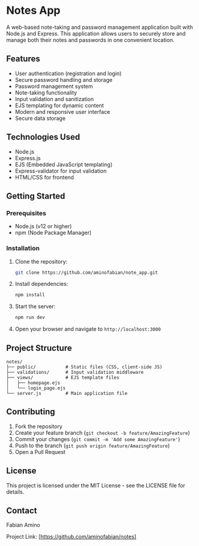 # Notes App

A web-based note-taking and password management application built with Node.js and Express. This application allows users to securely store and manage both their notes and passwords in one convenient location.

## Features

- User authentication (registration and login)
- Secure password handling and storage
- Password management system
- Note-taking functionality
- Input validation and sanitization
- EJS templating for dynamic content
- Modern and responsive user interface
- Secure data storage

## Technologies Used

- Node.js
- Express.js
- EJS (Embedded JavaScript templating)
- Express-validator for input validation
- HTML/CSS for frontend

## Getting Started

### Prerequisites

- Node.js (v12 or higher)
- npm (Node Package Manager)

### Installation

1. Clone the repository:
   ```bash
   git clone https://github.com/aminofabian/note_app.git
   ```

2. Install dependencies:
   ```bash
   npm install
   ```

3. Start the server:
   ```bash
   npm run dev
   ```

4. Open your browser and navigate to `http://localhost:3000`

## Project Structure

```
notes/
├── public/           # Static files (CSS, client-side JS)
├── validations/      # Input validation middleware
├── views/            # EJS template files
│   ├── homepage.ejs
│   └── login_page.ejs
└── server.js         # Main application file
```

## Contributing

1. Fork the repository
2. Create your feature branch (`git checkout -b feature/AmazingFeature`)
3. Commit your changes (`git commit -m 'Add some AmazingFeature'`)
4. Push to the branch (`git push origin feature/AmazingFeature`)
5. Open a Pull Request

## License

This project is licensed under the MIT License - see the LICENSE file for details.

## Contact

Fabian Amino

Project Link: [https://github.com/aminofabian/notes]
